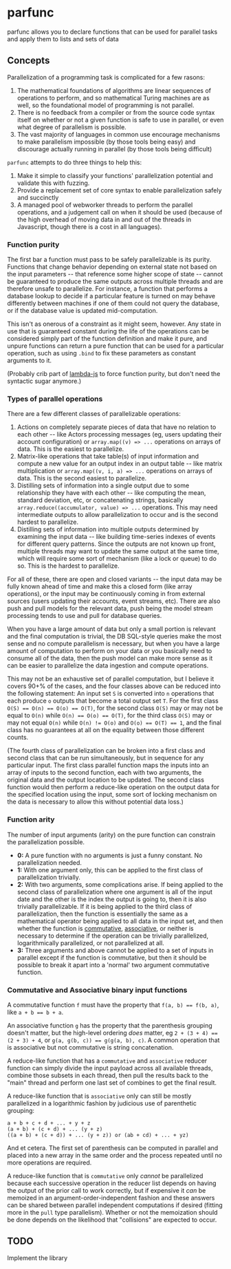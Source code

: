 # parfunc

parfunc allows you to declare functions that can be used for parallel tasks and apply them to lists and sets of data

## Concepts

Parallelization of a programming task is complicated for a few rasons:

1. The mathematical foundations of algorithms are linear sequences of operations to perform, and so mathematical Turing machines are as well, so the foundational model of programming is not parallel.
2. There is no feedback from a compiler or from the source code syntax itself on whether or not a given function is safe to use in parallel, or even what degree of parallelism is possible.
3. The vast majority of languages in common use encourage mechanisms to make parallelism impossible (by those tools being easy) and discourage actually running in parallel (by those tools being difficult)

`parfunc` attempts to do three things to help this:

1. Make it simple to classify your functions' parallelization potential and validate this with fuzzing.
2. Provide a replacement set of core syntax to enable parallelization safely and succinctly
3. A managed pool of webworker threads to perform the parallel operations, and a judgement call on when it should be used (because of the high overhead of moving data in and out of the threads in Javascript, though there is a cost in all languages).

### Function purity

The first bar a function must pass to be safely parallelizable is its purity. Functions that change behavior depending on external state not based on the input parameters -- that reference some higher scope of state -- cannot be guaranteed to produce the same outputs across multiple threads and are therefore unsafe to parallelize. For instance, a function that performs a database lookup to decide if a particular feature is turned on may behave differently between machines if one of them could not query the database, or if the database value is updated mid-computation.

This isn't as onerous of a constraint as it might seem, however. Any state in use that is guaranteed constant during the life of the operations can be considered simply part of the function definition and make it pure, and unpure functions can return a pure function that can be used for a particular operation, such as using `.bind` to fix these parameters as constant arguments to it.

(Probably crib part of [lambda-js](https://github.com/dfellis/lambda-js) to force function purity, but don't need the syntactic sugar anymore.)

### Types of parallel operations

There are a few different classes of parallelizable operations:

1. Actions on completely separate pieces of data that have no relation to each other -- like Actors processing messages (eg, users updating their account configuration) or `array.map((v) => ...` operations on arrays of data. This is the easiest to parallelize.
2. Matrix-like operations that take table(s) of input information and compute a new value for an output index in an output table -- like matrix multiplication or `array.map((v, i, a) => ...` operations on arrays of data. This is the second easiest to parallelize.
3. Distilling sets of information into a single output due to some relationship they have with each other -- like computing the mean, standard deviation, etc, or concatenating strings, basically `array.reduce((accumulator, value) => ...` operations. This may need intermediate outputs to allow parallelization to occur and is the second hardest to parallelize.
4. Distilling sets of information into multiple outputs determined by examining the input data -- like building time-series indexes of events for different query patterns. Since the outputs are not known up front, multiple threads may want to update the same output at the same time, which will require some sort of mechanism (like a lock or queue) to do so. This is the hardest to parallelize.

For all of these, there are open and closed variants -- the input data may be fully known ahead of time and make this a closed form (like array operations), or the input may be continuously coming in from external sources (users updating their accounts, event streams, etc). There are also push and pull models for the relevant data, push being the model stream processing tends to use and pull for database queries.

When you have a large amount of data but only a small portion is relevant and the final computation is trivial, the DB SQL-style queries make the most sense and no compute parallelism is necessary, but when you have a large amount of computation to perform on your data or you basically need to consume all of the data, then the push model can make more sense as it can be easier to parallelize the data ingestion and compute operations.

This may not be an exhaustive set of parallel computation, but I believe it covers 90+% of the cases, and the four classes above can be reduced into the following statement: An input set `S` is converted into `n` operations that each produce `o` outputs that become a total output set `T`. For the first class `O(S) == O(n) == O(o) == O(T)`, for the second class `O(S)` may or may not be equal to `O(n)` while `O(n) == O(o) == O(T)`, for the third class `O(S)` may or may not equal `O(n)` while `O(n) != O(o)` and `O(o) == O(T) == 1`, and the final class has no guarantees at all on the equality between those different counts.

(The fourth class of parallelization can be broken into a first class and second class that can be run simultaneously, but in sequence for any particular input. The first class parallel function maps the inputs into an array of inputs to the second function, each with two arguments, the original data and the output location to be updated. The second class function would then perform a reduce-like operation on the output data for the specified location using the input, some sort of locking mechanism on the data is necessary to allow this without potential data loss.)

### Function arity

The number of input arguments (arity) on the pure function can constrain the parallelization possible.

* **0:** A pure function with no arguments is just a funny constant. No parallelization needed.
* **1:** With one argument only, this can be applied to the first class of parallelization trivially.
* **2:** With two arguments, some complications arise. If being applied to the second class of parallelization where one argument is all of the input date and the other is the index the output is going to, then it is also trivially parallelizable. If it is being applied to the third class of parallelization, then the function is essentially the same as a mathematical operator being applied to all data in the input set, and then whether the function is [commutative](https://en.wikipedia.org/wiki/Commutative_property), [associative](https://en.wikipedia.org/wiki/Associative_property), or neither is necessary to determine if the operation can be trivially parallelized, logarithmically parallelized, or not parallelized at all.
* **3:** Three arguments and above cannot be applied to a set of inputs in parallel except if the function is commutative, but then it should be possible to break it apart into a 'normal' two argument commutative function.

### Commutative and Associative binary input functions

A commutative function `f` must have the property that `f(a, b) == f(b, a)`, like `a + b == b + a`.

An associative function `g` has the property that the parenthesis grouping doesn't matter, but the high-level ordering *does* matter, eg `2 + (3 + 4) == (2 + 3) + 4`, or `g(a, g(b, c)) == g(g(a, b), c)`. A common operation that is associative but not commutative is string concatenation.

A reduce-like function that has a `commutative` and `associative` reducer function can simply divide the input payload across all available threads, combine those subsets in each thread, then pull the results back to the "main" thread and perform one last set of combines to get the final result.

A reduce-like function that is `associative` only can still be mostly parallelized in a logarithmic fashion by judicious use of parenthetic grouping:

```
a + b + c + d + ... + y + z
(a + b) + (c + d) + ... (y + z)
((a + b) + (c + d)) + ... (y + z)) or (ab + cd) + ... + yz)
```

And et cetera. The first set of parenthesis can be computed in parallel and placed into a new array in the same order and the process repeated until no more operations are required.

A reduce-like function that is `commutative` only *cannot* be parallelized because each successive operation in the reducer list depends on having the output of the prior call to work correctly, but if expensive it *can* be memoized in an argument-order-independent fashion and these answers can be shared between parallel independent computations if desired (fitting more in the `pull` type parallelism). Whether or not the memoization should be done depends on the likelihood that "collisions" are expected to occur.

## TODO

Implement the library